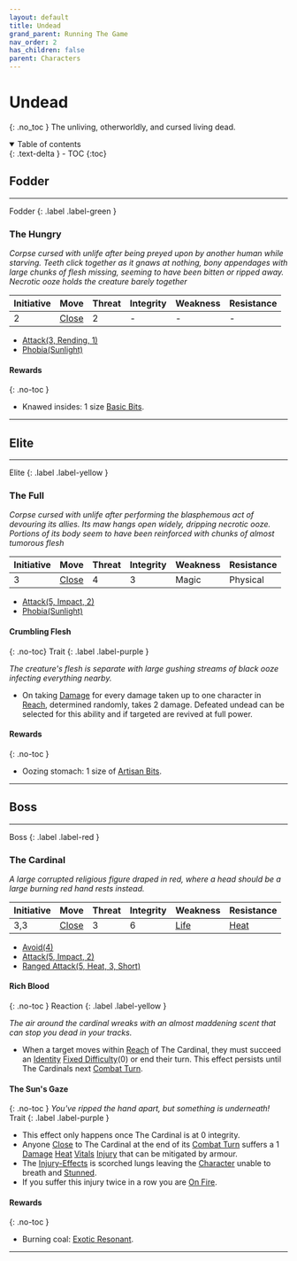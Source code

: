 ```yaml
---
layout: default
title: Undead
grand_parent: Running The Game
nav_order: 2
has_children: false
parent: Characters
---
```

# Undead
{: .no_toc }
The unliving, otherworldly, and cursed living dead.

<details open markdown="block">
  <summary>
    Table of contents
  </summary>
  {: .text-delta }
- TOC
{:toc}
</details>

## Fodder

---

Fodder
{: .label .label-green }
### The Hungry
*Corpse cursed with unlife after being preyed upon by another human while starving. Teeth click together as it gnaws at nothing, bony appendages with large chunks of flesh missing, seeming to have been bitten or ripped away. Necrotic ooze holds the creature barely together*

| Initiative | Move                          | Threat | Integrity | Weakness | Resistance |
| ---------- | ----------------------------- | ------ | --------- | -------- | ---------- |
| 2          | [Close](../../Movement#Close) | 2      | -         | -        | -          |

* [Attack(3, Rending, 1)](../Character-Actions#Attack(X,%20TYPE,%20DAMAGE))
* [Phobia(Sunlight)](../Character-Actions#Phobia(FEAR))

#### Rewards
{: .no-toc }
* Knawed insides: 1 size [Basic Bits](../Bits#Basic%20Bits).

---

## Elite

---
Elite
{: .label .label-yellow }
### The Full
*Corpse cursed with unlife after performing the blasphemous act of devouring its allies. Its maw hangs open widely, dripping necrotic ooze. Portions of its body seem to have been reinforced with chunks of almost tumorous flesh*

| Initiative | Move                          | Threat | Integrity | Weakness | Resistance |
| ---------- | ----------------------------- | ------ | --------- | -------- | ---------- |
| 3          | [Close](../../Movement#Close) | 4      | 3         | Magic    | Physical   |
* [Attack(5, Impact, 2)](../Character-Actions#Attack(X,%20TYPE,%20DAMAGE))
* [Phobia(Sunlight)](../Character-Actions#Phobia(FEAR))

#### Crumbling Flesh
{: .no-toc}
Trait
{: .label .label-purple }

*The creature's flesh is separate with large gushing streams of black ooze infecting everything nearby.*
* On taking [Damage](../Terminology#Damage) for every damage taken up to one character in [Reach](../Movement#Reach), determined randomly, takes 2 damage. Defeated undead can be selected for this ability and if targeted are revived at full power.

#### Rewards
{: .no-toc }
* Oozing stomach: 1 size of [Artisan Bits](../Bits#Artisan%20Bits).

---
## Boss

---
Boss
{: .label .label-red }
### The Cardinal
*A large corrupted religious figure draped in red, where a head should be a large burning red hand rests instead.*

| Initiative | Move                          | Threat | Integrity | Weakness                  | Resistance                |
| ---------- | ----------------------------- | ------ | --------- | ------------------------- | ------------------------- |
| 3,3        | [Close](../../Movement#Close) | 3      | 6         | [Life](../../Injury#Life) | [Heat](../../Injury#Heat) |

* [Avoid(4)](../Character-Actions#Avoid(X))
* [Attack(5, Impact, 2)](../Character-Actions#Attack(X,%20TYPE,%20DAMAGE))
* [Ranged Attack(5, Heat, 3, Short)](../Character-Actions#Ranged%20Attack(X,%20TYPE,%20DAMAGE,%20RANGE))

#### Rich Blood
{: .no-toc }
Reaction
{: .label .label-yellow }

*The air around the cardinal wreaks with an almost maddening scent that can stop you dead in your tracks.*
* When a target moves within [Reach](../../Movement#Reach) of The Cardinal, they must succeed an [Identity](../../Spirit#Identity) [Fixed Difficulty](../../Skills#Fixed%20Difficulty)(0) or end their turn. This effect persists until The Cardinals next [Combat Turn](../Terminology#Combat%20Turn).

#### The Sun's Gaze
{: .no-toc }
*You've ripped the hand apart, but something is underneath!*
Trait
{: .label .label-purple }
* This effect only happens once The Cardinal is at 0 integrity.
* Anyone [Close](../../Movement#Close) to The Cardinal at the end of its [Combat Turn](../../Terminology#Combat%20Turn) suffers a 1 [Damage](../../Terminology#Damage) [Heat](../../Injury#Heat) [Vitals](../../Injury#Vitals) [Injury](../../Injury) that can be mitigated by armour.
* The [Injury-Effects](../../Injury-Effects) is scorched lungs leaving the [Character](../../Terminology#Character) unable to breath and [Stunned](../../Effects#Stunned).
* If you suffer this injury twice in a row you are [On Fire](../../Effects#On%20Fire).

#### Rewards
{: .no-toc }
* Burning coal: [Exotic Resonant](../Resonant#Exotic%20Resonant).

---

